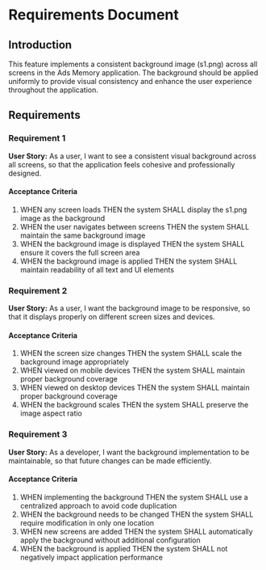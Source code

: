 # Requirements Document

## Introduction

This feature implements a consistent background image (s1.png) across all screens in the Ads Memory application. The background should be applied uniformly to provide visual consistency and enhance the user experience throughout the application.

## Requirements

### Requirement 1

**User Story:** As a user, I want to see a consistent visual background across all screens, so that the application feels cohesive and professionally designed.

#### Acceptance Criteria

1. WHEN any screen loads THEN the system SHALL display the s1.png image as the background
2. WHEN the user navigates between screens THEN the system SHALL maintain the same background image
3. WHEN the background image is displayed THEN the system SHALL ensure it covers the full screen area
4. WHEN the background image is applied THEN the system SHALL maintain readability of all text and UI elements

### Requirement 2

**User Story:** As a user, I want the background image to be responsive, so that it displays properly on different screen sizes and devices.

#### Acceptance Criteria

1. WHEN the screen size changes THEN the system SHALL scale the background image appropriately
2. WHEN viewed on mobile devices THEN the system SHALL maintain proper background coverage
3. WHEN viewed on desktop devices THEN the system SHALL maintain proper background coverage
4. WHEN the background scales THEN the system SHALL preserve the image aspect ratio

### Requirement 3

**User Story:** As a developer, I want the background implementation to be maintainable, so that future changes can be made efficiently.

#### Acceptance Criteria

1. WHEN implementing the background THEN the system SHALL use a centralized approach to avoid code duplication
2. WHEN the background needs to be changed THEN the system SHALL require modification in only one location
3. WHEN new screens are added THEN the system SHALL automatically apply the background without additional configuration
4. WHEN the background is applied THEN the system SHALL not negatively impact application performance